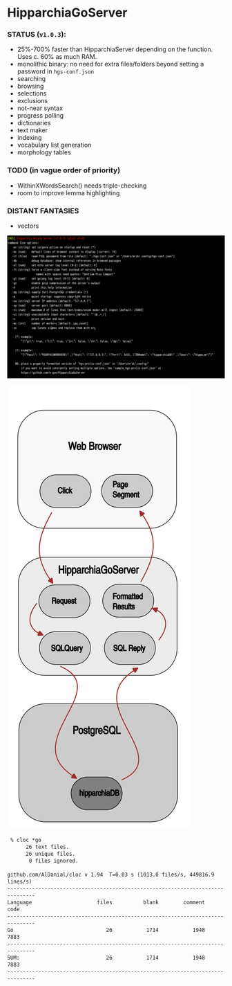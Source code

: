 # HipparchiaGoServer

### STATUS (`v1.0.3`):

* 25%-700% faster than HipparchiaServer depending on the function. Uses c. 60% as much RAM.
* monolithic binary: no need for extra files/folders beyond setting a password in `hgs-conf.json`
* searching
* browsing 
* selections 
* exclusions 
* not-near syntax
* progress polling 
* dictionaries
* text maker
* indexing
* vocabulary list generation
* morphology tables

### TODO (in vague order of priority)

* WithinXWordsSearch() needs triple-checking
* room to improve lemma highlighting

### DISTANT FANTASIES
* vectors


![options](gitimg/hgscli.png)

![workflow](gitimg/hipparchia_workflow.svg)

```
 % cloc *go
      26 text files.
      26 unique files.                              
       0 files ignored.

github.com/AlDanial/cloc v 1.94  T=0.03 s (1013.0 files/s, 449816.9 lines/s)
-------------------------------------------------------------------------------
Language                     files          blank        comment           code
-------------------------------------------------------------------------------
Go                              26           1714           1948           7883
-------------------------------------------------------------------------------
SUM:                            26           1714           1948           7883
-------------------------------------------------------------------------------

```